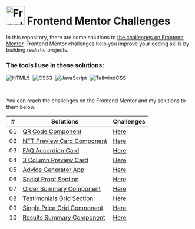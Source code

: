 # <img src="https://user-images.githubusercontent.com/13468728/222973742-9133bdb5-61f0-4f53-8b08-bb3c349e2056.png" title="Frontend Mentor" alt="Frontend Mentor" width="50" height="50"/> Frontend Mentor Challenges

In this repository, there are some solutions to [the challenges on Frontend Mentor](https://www.frontendmentor.io/challenges). Frontend Mentor challenges help you improve your coding skills by building realistic projects.

### The tools I use in these solutions:

![HTML5](https://img.shields.io/badge/-HTML5-E34F26?style=for-the-badge&logo=html5&logoColor=white)&nbsp;
![CSS3](https://img.shields.io/badge/-CSS3-1572B6?style=for-the-badge&logo=css3)&nbsp;
![JavaScript](https://img.shields.io/badge/Javascript-F7DF1E.svg?style=for-the-badge&logo=javascript&logoColor=black)&nbsp;
![TailwindCSS](https://img.shields.io/badge/-Tailwind_CSS-38B2AC?style=for-the-badge&logo=tailwind-css&logoColor=white)&nbsp;

<!--
![React](https://img.shields.io/badge/-React-%23404d59?style=for-the-badge&logo=react)&nbsp;
![Sass](https://img.shields.io/badge/-Sass-CC6699?style=for-the-badge&logo=sass&logoColor=white)&nbsp;
-->

<br>
<p>You can reach the challenges on the Frontend Mentor and my solutions to them below.</p>

|  #  | Solutions                                                                                                               | Challenges                                                                                                                 |
| :-: | ----------------------------------------------------------------------------------------------------------------------- | -------------------------------------------------------------------------------------------------------------------------- |
| 01  | [QR Code Component](https://github.com/ecemgo/frontend-mentor-challenges/tree/main/qr-code-component)                   | [Here](https://www.frontendmentor.io/solutions/responsive-qr-code-box-using-vanilla-css-and-flexbox-ByUgq_WyGU)            |
| 02  | [NFT Preview Card Component](https://github.com/ecemgo/frontend-mentor-challenges/tree/main/nft-preview-card)           | [Here](https://www.frontendmentor.io/solutions/responsive-nft-preview-card-by-using-tailwind-css-k0tys-rxYQ)               |
| 03  | [FAQ Accordion Card](https://github.com/ecemgo/frontend-mentor-challenges/tree/main/faq-accordion-card)                 | [Here](https://www.frontendmentor.io/solutions/responsive-faq-accordion-card-by-using-tailwind-css-and-flexbox-5cwGSkmxwg) |
| 04  | [3 Column Preview Card](https://github.com/ecemgo/frontend-mentor-challenges/tree/main/3-column-preview-card)           | [Here](https://www.frontendmentor.io/solutions/responsive-preview-card-by-using-tailwind-css-IE8f1ynnis)                   |
| 05  | [Advice Generator App](https://github.com/ecemgo/frontend-mentor-challenges/tree/main/advice-generator-app)             | [Here](https://www.frontendmentor.io/solutions/responsive-advice-generator-app-by-using-pure-css-and-fetch-api-f0UoiGtDbA) |
| 06  | [Social Proof Section](https://github.com/ecemgo/frontend-mentor-challenges/tree/main/social-proof-section)             | [Here](https://www.frontendmentor.io/solutions/responsive-social-proof-section-using-css-grid-SrMTOkGviU)                  |
| 07  | [Order Summary Component](https://github.com/ecemgo/frontend-mentor-challenges/tree/main/order-summary-component)       | [Here](https://www.frontendmentor.io/solutions/responsive-order-summary-card-using-tailwind-css-and-flexbox-votSLjfkeI)    |
| 08  | [Testimonials Grid Section](https://github.com/ecemgo/frontend-mentor-challenges/tree/main/testimonials-grid-section)   | [Here](https://www.frontendmentor.io/solutions/responsive-testimonials-grid-using-css-grid-AmwJCTnhRH)                     |
| 09  | [Single Price Grid Component](https://github.com/ecemgo/frontend-mentor-challenges/tree/main/single-price-grid-component) | [Here](https://www.frontendmentor.io/solutions/responsive-single-price-grid-component-using-css-grid-7hHESRKctM)                     |
| 10  | [Results Summary Component](https://github.com/ecemgo/frontend-mentor-challenges/tree/main/results-summary-component) | [Here](https://www.frontendmentor.io/solutions/results-summary-component-using-css-grid-and-scrollreveal-js-vPgJ4u_JYF)                     |
